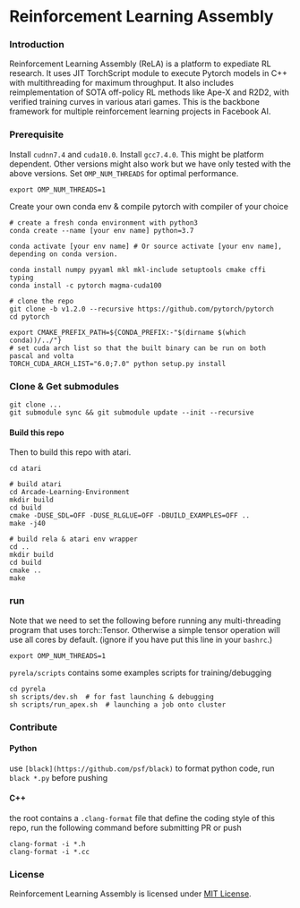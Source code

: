 # Reinforcement Learning Assembly
### Introduction
Reinforcement Learning Assembly (ReLA) is a platform to expediate RL research. It uses JIT TorchScript module to execute Pytorch models in C++ with multithreading for maximum throughput. It also includes reimplementation of SOTA off-policy RL methods like Ape-X and R2D2, with verified training curves in various atari games. This is the backbone framework for multiple reinforcement learning projects in Facebook AI. 

### Prerequisite

Install `cudnn7.4` and `cuda10.0`. Install `gcc7.4.0`. This might be platform dependent. Other versions might also work but we have only tested with the above versions.
Set `OMP_NUM_THREADS` for optimal performance.

```
export OMP_NUM_THREADS=1
```

Create your own conda env & compile pytorch with compiler of your choice
```
# create a fresh conda environment with python3
conda create --name [your env name] python=3.7

conda activate [your env name] # Or source activate [your env name], depending on conda version.

conda install numpy pyyaml mkl mkl-include setuptools cmake cffi typing
conda install -c pytorch magma-cuda100

# clone the repo
git clone -b v1.2.0 --recursive https://github.com/pytorch/pytorch
cd pytorch

export CMAKE_PREFIX_PATH=${CONDA_PREFIX:-"$(dirname $(which conda))/../"}
# set cuda arch list so that the built binary can be run on both pascal and volta
TORCH_CUDA_ARCH_LIST="6.0;7.0" python setup.py install
```

### Clone & Get submodules
```
git clone ...
git submodule sync && git submodule update --init --recursive
```

#### Build this repo
Then to build this repo with atari.
```
cd atari

# build atari
cd Arcade-Learning-Environment
mkdir build
cd build
cmake -DUSE_SDL=OFF -DUSE_RLGLUE=OFF -DBUILD_EXAMPLES=OFF ..
make -j40

# build rela & atari env wrapper
cd ..
mkdir build
cd build
cmake ..
make
```

### run
Note that we need to set the following before running any multi-threading
program that uses torch::Tensor. Otherwise a simple tensor operation will
use all cores by default. (ignore if you have put this line in your `bashrc`.)
```
export OMP_NUM_THREADS=1
```
`pyrela/scripts` contains some examples scripts for training/debugging
```
cd pyrela
sh scripts/dev.sh  # for fast launching & debugging
sh scripts/run_apex.sh  # launching a job onto cluster
```

### Contribute

#### Python
use ```[black](https://github.com/psf/black)``` to format python code,
run `black *.py` before pushing

#### C++
the root contains a ```.clang-format``` file that define the coding style of
this repo, run the following command before submitting PR or push
```
clang-format -i *.h
clang-format -i *.cc
```

### License
Reinforcement Learning Assembly is licensed under [MIT License](LICENSE).
